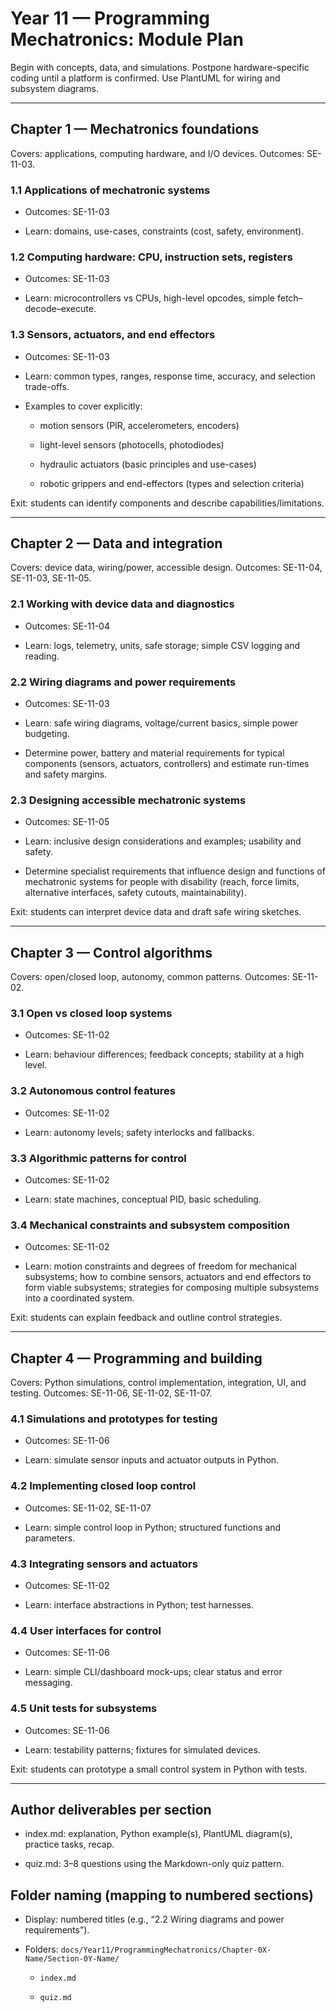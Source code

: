 # Year 11 — Programming Mechatronics: Module Plan

Begin with concepts, data, and simulations. Postpone hardware-specific coding until a platform is confirmed. Use PlantUML for wiring and subsystem diagrams.

---

## Chapter 1 — Mechatronics foundations

Covers: applications, computing hardware, and I/O devices. Outcomes: SE-11-03.

### 1.1 Applications of mechatronic systems

- Outcomes: SE-11-03

- Learn: domains, use-cases, constraints (cost, safety, environment).

### 1.2 Computing hardware: CPU, instruction sets, registers

- Outcomes: SE-11-03

- Learn: microcontrollers vs CPUs, high-level opcodes, simple fetch–decode–execute.

### 1.3 Sensors, actuators, and end effectors

- Outcomes: SE-11-03

- Learn: common types, ranges, response time, accuracy, and selection trade-offs.

- Examples to cover explicitly:

  - motion sensors (PIR, accelerometers, encoders)

  - light-level sensors (photocells, photodiodes)

  - hydraulic actuators (basic principles and use-cases)

  - robotic grippers and end-effectors (types and selection criteria)

Exit: students can identify components and describe capabilities/limitations.

---

## Chapter 2 — Data and integration

Covers: device data, wiring/power, accessible design. Outcomes: SE-11-04, SE-11-03, SE-11-05.

### 2.1 Working with device data and diagnostics

- Outcomes: SE-11-04

- Learn: logs, telemetry, units, safe storage; simple CSV logging and reading.

### 2.2 Wiring diagrams and power requirements

- Outcomes: SE-11-03

- Learn: safe wiring diagrams, voltage/current basics, simple power budgeting.

- Determine power, battery and material requirements for typical components (sensors, actuators, controllers) and estimate run-times and safety margins.

### 2.3 Designing accessible mechatronic systems

- Outcomes: SE-11-05

- Learn: inclusive design considerations and examples; usability and safety.

- Determine specialist requirements that influence design and functions of mechatronic systems for people with disability (reach, force limits, alternative interfaces, safety cutouts, maintainability).

Exit: students can interpret device data and draft safe wiring sketches.

---

## Chapter 3 — Control algorithms

Covers: open/closed loop, autonomy, common patterns. Outcomes: SE-11-02.

### 3.1 Open vs closed loop systems

- Outcomes: SE-11-02

- Learn: behaviour differences; feedback concepts; stability at a high level.

### 3.2 Autonomous control features

- Outcomes: SE-11-02

- Learn: autonomy levels; safety interlocks and fallbacks.

### 3.3 Algorithmic patterns for control

- Outcomes: SE-11-02

- Learn: state machines, conceptual PID, basic scheduling.

### 3.4 Mechanical constraints and subsystem composition

- Outcomes: SE-11-02

- Learn: motion constraints and degrees of freedom for mechanical subsystems; how to combine sensors, actuators and end effectors to form viable subsystems; strategies for composing multiple subsystems into a coordinated system.

Exit: students can explain feedback and outline control strategies.

---

## Chapter 4 — Programming and building

Covers: Python simulations, control implementation, integration, UI, and testing. Outcomes: SE-11-06, SE-11-02, SE-11-07.

### 4.1 Simulations and prototypes for testing

- Outcomes: SE-11-06

- Learn: simulate sensor inputs and actuator outputs in Python.

### 4.2 Implementing closed loop control

- Outcomes: SE-11-02, SE-11-07

- Learn: simple control loop in Python; structured functions and parameters.

### 4.3 Integrating sensors and actuators

- Outcomes: SE-11-02

- Learn: interface abstractions in Python; test harnesses.

### 4.4 User interfaces for control

- Outcomes: SE-11-06

- Learn: simple CLI/dashboard mock-ups; clear status and error messaging.

### 4.5 Unit tests for subsystems

- Outcomes: SE-11-06

- Learn: testability patterns; fixtures for simulated devices.

Exit: students can prototype a small control system in Python with tests.

---

## Author deliverables per section

- index.md: explanation, Python example(s), PlantUML diagram(s), practice tasks, recap.

- quiz.md: 3–8 questions using the Markdown-only quiz pattern.

## Folder naming (mapping to numbered sections)

- Display: numbered titles (e.g., “2.2 Wiring diagrams and power requirements”).

- Folders: `docs/Year11/ProgrammingMechatronics/Chapter-0X-Name/Section-0Y-Name/`

  - `index.md`

  - `quiz.md`
